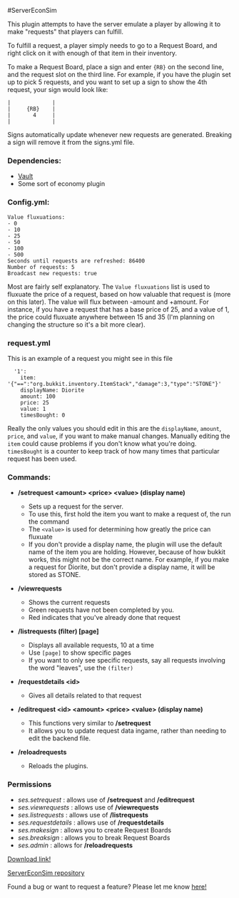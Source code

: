 
#ServerEconSim

This plugin attempts to have the server emulate a player by allowing it to make "requests" that players can fulfill.

To fulfill a request, a player simply needs to go to a Request Board, and right click on it with enough of that item in their inventory.

To make a Request Board, place a sign and enter `{RB}` on the second line, and the request slot on the third line. For example, if you have the plugin set up to pick 5 requests, and you want to set up a sign to show the 4th request, your sign would look like:
```
|             |
|     {RB}    |
|       4     |
|             |
```

Signs automatically update whenever new requests are generated. Breaking a sign will remove it from the signs.yml file.

### Dependencies:
- [Vault](http://dev.bukkit.org/bukkit-plugins/vault/)
- Some sort of economy plugin

### Config.yml:
```
Value fluxuations:
- 0
- 10
- 25
- 50
- 100
- 500
Seconds until requests are refreshed: 86400
Number of requests: 5
Broadcast new requests: true
```

Most are fairly self explanatory. The `Value fluxuations` list is used to fluxuate the price of a request, based on how valuable that request is (more on this later). The value will flux between -amount and +amount. For instance, if you have a request that has a base price of 25, and a value of 1, the price could fluxuate anywhere between 15 and 35 (I'm planning on changing the structure so it's a bit more clear).

### request.yml
This is an example of a request you might see in this file
```
  '1':
    item: '{"==":"org.bukkit.inventory.ItemStack","damage":3,"type":"STONE"}'
    displayName: Diorite
    amount: 100
    price: 25
    value: 1
    timesBought: 0
```
Really the only values you should edit in this are the `displayName`, `amount`, `price`, and `value`, if you want to make manual changes. Manually editing the `item` could cause problems if you don't know what you're doing. `timesBought` is a counter to keep track of how many times that particular request has been used.


### Commands:
- **/setrequest &lt;amount&gt; &lt;price&gt; &lt;value&gt; (display name)**
  - Sets up a request for the server.
  - To use this, first hold the item you want to make a request of, the run the command
  - The `<value>` is used for determining how greatly the price can fluxuate
  - If you don't provide a display name, the plugin will use the default name of the item you are holding. However, because of how bukkit works, this might not be the correct name. For example, if you make a request for Diorite, but don't provide a display name, it will be stored as STONE. 

- **/viewrequests**
  - Shows the current requests
  - Green requests have not been completed by you.
  - Red indicates that you've already done that request

- **/listrequests (filter) [page]**
  - Displays all available requests, 10 at a time
  - Use `[page]` to show specific pages
  - If you want to only see specific requests, say all requests involving the word "leaves", use the `(filter)`

- **/requestdetails &lt;id&gt;**
  - Gives all details related to that request

- **/editrequest &lt;id&gt; &lt;amount&gt; &lt;price&gt; &lt;value&gt; (display name)**
  - This functions very similar to **/setrequest**
  - It allows you to update request data ingame, rather than needing to edit the backend file.

- **/reloadrequests**
  - Reloads the plugins.

### Permissions
- *ses.setrequest* : allows use of **/setrequest** and **/editrequest**
- *ses.viewrequests* : allows use of **/viewrequests**
- *ses.listrequests* : allows use of **/listrequests**
- *ses.requestdetails* : allows use of **/requestdetails**
- *ses.makesign* : allows you to create Request Boards
- *ses.breaksign* : allows you to break Request Boards
- *ses.admin* : allows for **/reloadrequests**

[Download link!](https://github.com/10becja/MinecraftPlugins/raw/master/ServerEconSim/ServerEconSim.jar)  

[ServerEconSim repository](https://github.com/10becja/ServerEconSim)

Found a bug or want to request a feature? Please let me know [here!](https://github.com/10becja/ServerEconSim/issues)
